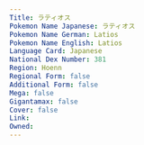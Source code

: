 ```yaml
---
﻿Title: ラティオス
Pokemon Name Japanese: ラティオス
Pokemon Name German: Latios
Pokemon Name English: Latios
Language Card: Japanese
National Dex Number: 381
Region: Hoenn
Regional Form: false
Additional Form: false
Mega: false
Gigantamax: false
Cover: false
Link: 
Owned: 
---
```

